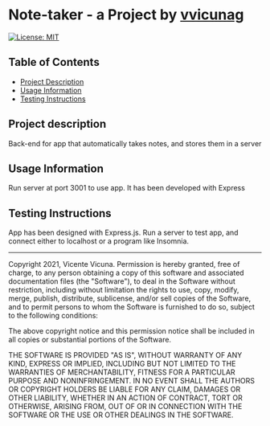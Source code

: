 # Note-taker - a Project by [vvicunag](http://github.com/vvicunag)
[![License: MIT](https://img.shields.io/badge/License-MIT-yellow.svg)](https://opensource.org/licenses/MIT)

## Table of Contents
- [Project Description](#project-description)
- [Usage Information](#usage-information)
- [Testing Instructions](#testing-instructions)

<a name='project-description'></a> 
## Project description
Back-end for app that automatically takes notes, and stores them in a server

<a name='usage-information'></a>
## Usage Information
Run server at port 3001 to use app. It has been developed with Express 

<a name='testing-instructions'></a>
## Testing Instructions
App has been designed with Express.js. Run a server to test app, and connect either to localhost or a program like Insomnia.

---
Copyright 2021, Vicente Vicuna.
Permission is hereby granted, free of charge, to any person obtaining a copy of this software and associated documentation files (the "Software"), to deal in the Software without restriction, including without limitation the rights to use, copy, modify, merge, publish, distribute, sublicense, and/or sell copies of the Software, and to permit persons to whom the Software is furnished to do so, subject to the following conditions:

The above copyright notice and this permission notice shall be included in all copies or substantial portions of the Software.

THE SOFTWARE IS PROVIDED "AS IS", WITHOUT WARRANTY OF ANY KIND, EXPRESS OR IMPLIED, INCLUDING BUT NOT LIMITED TO THE WARRANTIES OF MERCHANTABILITY, FITNESS FOR A PARTICULAR PURPOSE AND NONINFRINGEMENT. IN NO EVENT SHALL THE AUTHORS OR COPYRIGHT HOLDERS BE LIABLE FOR ANY CLAIM, DAMAGES OR OTHER LIABILITY, WHETHER IN AN ACTION OF CONTRACT, TORT OR OTHERWISE, ARISING FROM, OUT OF OR IN CONNECTION WITH THE SOFTWARE OR THE USE OR OTHER DEALINGS IN THE SOFTWARE.